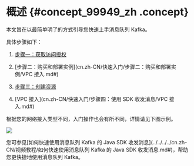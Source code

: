 # 概述 {#concept_99949_zh .concept}

本文旨在以最简单明了的方式引导您快速上手消息队列 Kafka。

具体步骤如下：

1.  [步骤一：获取访问授权](cn.zh-CN/快速入门/步骤一：获取访问授权.md#)

2.  [步骤二：购买和部署实例](cn.zh-CN/快速入门/步骤二：购买和部署实例/VPC 接入.md#)

3.  [步骤三：创建资源](cn.zh-CN/快速入门/步骤三：创建资源.md#)

4.  [VPC 接入](cn.zh-CN/快速入门/步骤四：使用 SDK 收发消息/VPC 接入.md#)


根据您的网络接入类型不同，入门操作也会有所不同，详情请见下图示例。

![](http://static-aliyun-doc.oss-cn-hangzhou.aliyuncs.com/assets/img/998819/156446866753125_zh-CN.png)

您可参见[如何快速使用消息队列 Kafka 的 Java SDK 收发消息](../../../../cn.zh-CN/视频教程/如何快速使用消息队列 Kafka 的 Java SDK 收发消息.md#)，帮助您更快捷地使用消息队列 Kafka。

